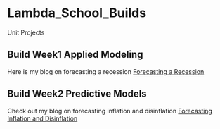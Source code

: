 # Lambda_School_Builds
Unit Projects

## Build Week1 Applied Modeling
Here is my blog on forecasting a recession
[Forecasting a Recession](https://medium.com/@dabordel/can-gdp-cpi-and-treasury-bonds-signal-a-looming-recession-52db4142a133)

## Build Week2 Predictive Models
Check out my blog on forecasting inflation and disinflation
[Forecasting Inflation and Disinflation](https://medium.com/@dabordel/building-a-model-to-forecast-inflation-and-disinflation-6b3d3c9ee07d)


